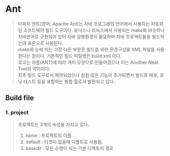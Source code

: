 # Ant
> 아파치 앤트(영어: Apache Ant)는 자바 프로그래밍 언어에서 사용하는 자동화된 소프트웨어 빌드 도구이다. 유닉스나 리눅스에서 사용되는 make와 비슷하나 자바언어로 구현되어 있어 자바 실행환경이 필요하며 자바 프로젝트들을 빌드하는데 표준으로 사용된다.  
> make와 눈에 띄는 가장 다른 부분은 빌드를 위한 환경구성을 XML 파일을 사용한다는 점이다. 기본적인 빌드 파일명은 build.xml 이다.  
> 로고는 이름(ANT)에 따라 개미 모양으로 만들어졌으나 이는 Another Neat Tool의 약어이다.  
> 최초 빌드 도구로서 제작되었으나 점점 많은 기능이 추가되면서 빌드와 배포, 유닛 테스트 등을 포함하는 통합 툴로서 발전되고 있다.  
  
## Build file

### 1. project
> 프로젝트는 3개의 속성을 가지고 있다.  
> 1. name : 프로젝트의 이름. 
> 2. default : 타겟이 없을때 디폴트로 사용됨. 
> 3. basedir : 모든 수행이 되는 기본 디렉토리 경로   